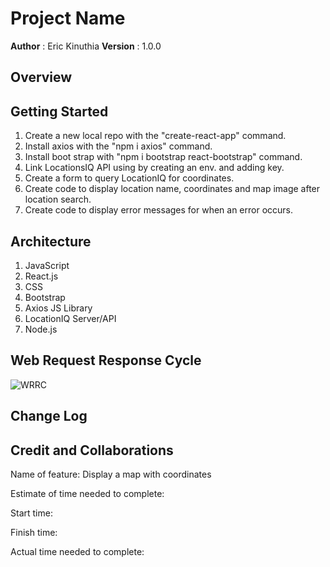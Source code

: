 # Project Name

**Author** : Eric Kinuthia
**Version** : 1.0.0

## Overview

## Getting Started

1. Create a new local repo with the "create-react-app" command.
2. Install axios with the "npm i axios" command.
3. Install boot strap with "npm i bootstrap react-bootstrap" command.
4. Link LocationsIQ API using by creating an env. and adding key.
5. Create a form to query LocationIQ for coordinates.
6. Create code to display location name, coordinates and map image after location search.
7. Create code to display error messages for when an error occurs.

## Architecture

1. JavaScript
2. React.js
3. CSS
4. Bootstrap
5. Axios JS Library
6. LocationIQ Server/API
7. Node.js


## Web Request Response Cycle

![WRRC](https://www.icloud.com/photos/#0349r415tUif17PXvnGzaMmJg)

## Change Log

## Credit and Collaborations

Name of feature: Display a map with coordinates

Estimate of time needed to complete:

Start time:

Finish time:

Actual time needed to complete:



